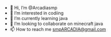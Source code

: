 - 👋 Hi, I’m @Arcadiasmp
- 👀 I’m interested in codiing
- 🌱 I’m currently learning java
- 💞️ I’m looking to collaborate on minecraft java
- 📫 How to reach me smpARCADIA@gmail.com

<!---
Arcadiasmp/Arcadiasmp is a ✨ special ✨ repository because its `README.md` (this file) appears on your GitHub profile.
You can click the Preview link to take a look at your changes.
--->
